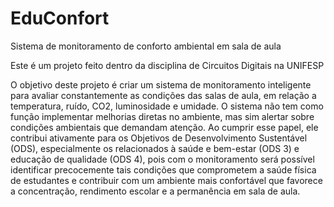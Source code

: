 # EduConfort
Sistema de monitoramento de conforto ambiental em sala de aula

Este é um projeto feito dentro da disciplina de Circuitos Digitais na UNIFESP

O objetivo deste projeto é criar um sistema de monitoramento inteligente para avaliar constantemente as condições das salas de aula, em relação a temperatura, ruído, CO2, luminosidade e umidade. O sistema não tem como função implementar melhorias diretas no ambiente, mas sim alertar sobre condições ambientais que demandam atenção. Ao cumprir esse papel, ele contribui ativamente para os Objetivos de Desenvolvimento Sustentável (ODS), especialmente os relacionados à saúde e bem-estar (ODS 3) e educação de qualidade (ODS 4), pois com o monitoramento  será possível identificar precocemente tais condições que comprometem a saúde física de estudantes e  contribuir com um ambiente mais confortável que favorece a concentração, rendimento escolar e a permanência em sala de aula.
